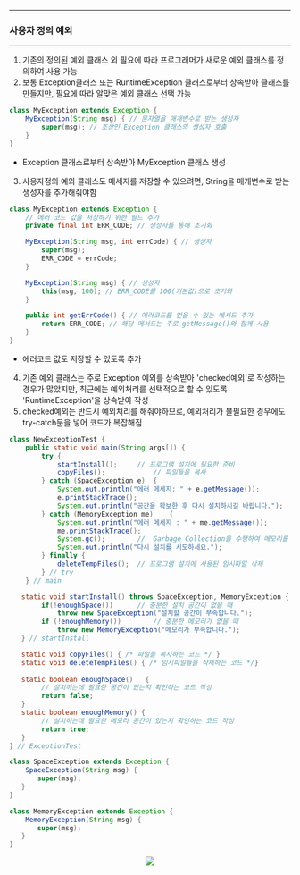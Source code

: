 -----
### 사용자 정의 예외
-----
1. 기존의 정의된 예외 클래스 외 필요에 따라 프로그래머가 새로운 예외 클래스를 정의하여 사용 가능
2. 보통 Exception클래스 또는 RuntimeException 클래스로부터 상속받아 클래스를 만들지만, 필요에 따라 알맞은 예외 클래스 선택 가능
```java
class MyException extends Exception {
    MyException(String msg) { // 문자열을 매개변수로 받는 생성자
        super(msg); // 조상인 Exception 클래스의 생성자 호출
    }
}
```

  - Exception 클래스로부터 상속받아 MyException 클래스 생성

3. 사용자정의 예외 클래스도 메세지를 저장할 수 있으려면, String을 매개변수로 받는 생성자를 추가해줘야함

```java
class MyException extends Exception {
    // 에러 코드 값을 저장하기 위한 필드 추가
    private final int ERR_CODE; // 생성자를 통해 초기화

    MyException(String msg, int errCode) { // 생성자
        super(msg);
        ERR_CODE = errCode;
    }

    MyException(String msg) { // 생성자
        this(msg, 100); // ERR_CODE를 100(기본값)으로 초기화
    }

    public int getErrCode() { // 에러코드를 얻을 수 있는 메서드 추가
        return ERR_CODE; // 해당 메서드는 주로 getMessage()와 함께 사용
    }
}
```
  - 에러코드 값도 저장할 수 있도록 추가

4. 기존 예외 클래스는 주로 Exception 예외를 상속받아 'checked예외'로 작성하는 경우가 많았지만, 최근에는 예외처리를 선택적으로 할 수 있도록 'RuntimeException'을 상속받아 작성
5. checked예외는 반드시 예외처리를 해줘야하므로, 예외처리가 불필요한 경우에도 try-catch문을 넣어 코드가 복잡해짐

```java
class NewExceptionTest {
	public static void main(String args[]) {
		try {
			startInstall();		// 프로그램 설치에 필요한 준비
			copyFiles();			// 파일들을 복사
		} catch (SpaceException e)	{
			System.out.println("에러 메세지: " + e.getMessage());
			e.printStackTrace();
			System.out.println("공간을 확보한 후 다시 설치하시길 바랍니다.");
		} catch (MemoryException me)	{
			System.out.println("에러 메세지 : " + me.getMessage());
			me.printStackTrace();
			System.gc();		//  Garbage Collection을 수행하여 메모리를 늘려줌
			System.out.println("다시 설치를 시도하세요.");
		} finally {
			deleteTempFiles();	// 프로그램 설치에 사용된 임시파일 삭제
		} // try
	} // main

   static void startInstall() throws SpaceException, MemoryException { 
		if(!enoughSpace()) 		// 충분한 설치 공간이 없을 때
			throw new SpaceException("설치할 공간이 부족합니다.");
		if (!enoughMemory())		// 충분한 메모리가 없을 때
			throw new MemoryException("메모리가 부족합니다.");
   } // startInstall

   static void copyFiles() { /* 파일을 복사하는 코드 */ }
   static void deleteTempFiles() { /* 임시파일들을 삭제하는 코드 */}
   
   static boolean enoughSpace()   {
		// 설치하는데 필요한 공간이 있는지 확인하는 코드 작성
		return false;
   }
   static boolean enoughMemory() {
		// 설치하는데 필요한 메모리 공간이 있는지 확인하는 코드 작성
		return true;
   }
} // ExceptionTest

class SpaceException extends Exception {
	SpaceException(String msg) {
	   super(msg);	
   }
} 

class MemoryException extends Exception {
	MemoryException(String msg) {
	   super(msg);	
   }
}
```
<div align="center">
<img src="https://github.com/sooyounghan/HTTP/assets/34672301/e7e2a6ff-4b5c-4a73-9a88-dfe47df3f8e9">
</div>


